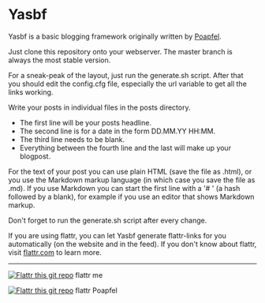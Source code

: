 # Yasbf #

Yasbf is a basic blogging framework originally written by [Poapfel](https://github.com/Poapfel/Yasbf).

Just clone this repository onto your webserver. The master branch is always the most stable version.

For a sneak-peak of the layout, just run the generate.sh script. After that you should edit the config.cfg file, especially the url variable to get all the links working.

Write your posts in individual files in the posts directory.

* The first line will be your posts headline.
* The second line is for a date in the form DD.MM.YY HH:MM.
* The third line needs to be blank.
* Everything between the fourth line and the last will make up your blogpost.

For the text of your post you can use plain HTML (save the file as .html), or you use the Markdown markup language (in which case you save the file as .md). If you use Markdown you can start the first line with a '# ' (a hash followed by a blank), for example if you use an editor that shows Markdown markup.

Don't forget to run the generate.sh script after every change.

If you are using flattr, you can let Yasbf generate flattr-links for you automatically (on the website and in the feed). If you don't know about flattr, visit [flattr.com](https://flattr.com/) to learn more.

--------

[![Flattr this git repo](http://api.flattr.com/button/flattr-badge-large.png)](https://flattr.com/thing/632852/kaibloeckerYasbf-on-GitHub) flattr me

[![Flattr this git repo](http://api.flattr.com/button/flattr-badge-large.png)](https://flattr.com/thing/536465/Yasbf) flattr Poapfel

